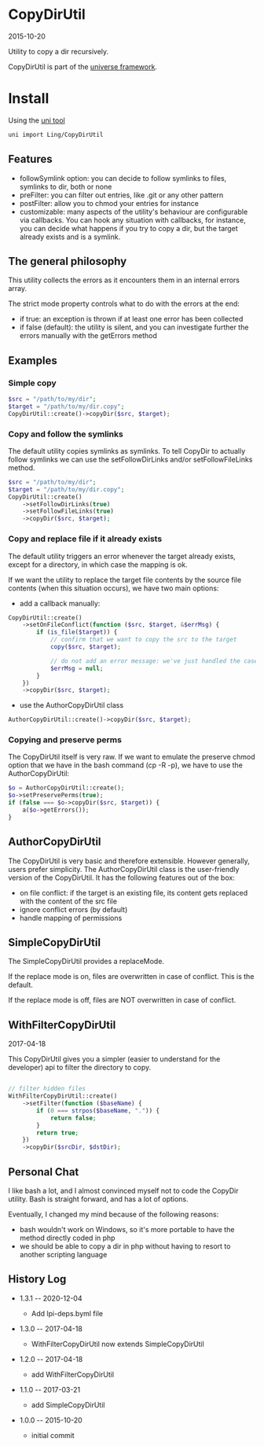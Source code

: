 CopyDirUtil
===============
2015-10-20



Utility to copy a dir recursively.


CopyDirUtil is part of the [universe framework](https://github.com/karayabin/universe-snapshot).


Install
=============


Using the [uni tool](https://github.com/lingtalfi/universe-naive-importer)
```bash
uni import Ling/CopyDirUtil
```



Features
---------------

- followSymlink option: you can decide to follow symlinks to files, symlinks to dir, both or none
- preFilter: you can filter out entries, like .git or any other pattern
- postFilter: allow you to chmod your entries for instance
- customizable: many aspects of the utility's behaviour are configurable via callbacks.
                    You can hook any situation with callbacks, for instance, you can 
                    decide what happens if you try to copy a dir, but the target already exists and is a symlink.
                    





The general philosophy
--------------------------

This utility collects the errors as it encounters them in an internal errors array.

The strict mode property controls what to do with the errors at the end:

- if true: an exception is thrown if at least one error has been collected 
- if false (default): the utility is silent, and you can investigate further the errors manually with the getErrors method 




Examples
------------


### Simple copy
```php
$src = "/path/to/my/dir";
$target = "/path/to/my/dir.copy";
CopyDirUtil::create()->copyDir($src, $target);
```


### Copy and follow the symlinks

The default utility copies symlinks as symlinks.
To tell CopyDir to actually follow symlinks we can use the setFollowDirLinks and/or 
setFollowFileLinks method.



```php
$src = "/path/to/my/dir";
$target = "/path/to/my/dir.copy";
CopyDirUtil::create()
    ->setFollowDirLinks(true)
    ->setFollowFileLinks(true)
    ->copyDir($src, $target);
```



### Copy and replace file if it already exists

The default utility triggers an error whenever the target already exists,
except for a directory, in which case the mapping is ok.

If we want the utility to replace the target file contents by the source file contents (when 
this situation occurs), we have two main options:

- add a callback manually:

```php
CopyDirUtil::create()
    ->setOnFileConflict(function ($src, $target, &$errMsg) {
        if (is_file($target)) {
            // confirm that we want to copy the src to the target
            copy($src, $target);

            // do not add an error message: we've just handled the case
            $errMsg = null;
        }
    })
    ->copyDir($src, $target);
```

- use the AuthorCopyDirUtil class

```php
AuthorCopyDirUtil::create()->copyDir($src, $target);
```





### Copying and preserve perms

The CopyDirUtil itself is very raw.
If we want to emulate the preserve chmod option that we 
have in the bash command (cp -R -p), we have to use the 
AuthorCopyDirUtil:

```php
$o = AuthorCopyDirUtil::create();
$o->setPreservePerms(true);
if (false === $o->copyDir($src, $target)) {
    a($o->getErrors());
}
```



AuthorCopyDirUtil
--------------------

The CopyDirUtil is very basic and therefore extensible.
However generally, users prefer simplicity. 
The AuthorCopyDirUtil class is the user-friendly version of the CopyDirUtil.
It has the following features out of the box:

- on file conflict: if the target is an existing file, its content gets replaced with the content of the src file
- ignore conflict errors (by default)
- handle mapping of permissions




SimpleCopyDirUtil
--------------------

The SimpleCopyDirUtil provides a replaceMode.

If the replace mode is on, files are overwritten in case of conflict. This is the default.

If the replace mode is off, files are NOT overwritten in case of conflict.



WithFilterCopyDirUtil
-----------------------
2017-04-18

This CopyDirUtil gives you a simpler (easier to understand for the developer) api to filter the directory to copy.
 
 
```php

// filter hidden files
WithFilterCopyDirUtil::create()
    ->setFilter(function ($baseName) {
        if (0 === strpos($baseName, ".")) {
            return false;
        }
        return true;
    })
    ->copyDir($srcDir, $dstDir);
```



Personal Chat 
----------

I like bash a lot, and I almost convinced myself not to code
the CopyDir utility.
Bash is straight forward, and has a lot of options.

Eventually, I changed my mind because of the following reasons:

- bash wouldn't work on Windows, so it's more portable to have the method directly coded in php
- we should be able to copy a dir in php without having to resort to another scripting language






History Log
------------------

- 1.3.1 -- 2020-12-04

    - Add lpi-deps.byml file

- 1.3.0 -- 2017-04-18

    - WithFilterCopyDirUtil now extends SimpleCopyDirUtil 
    
- 1.2.0 -- 2017-04-18

    - add WithFilterCopyDirUtil
    
- 1.1.0 -- 2017-03-21

    - add SimpleCopyDirUtil
    
- 1.0.0 -- 2015-10-20

    - initial commit
    